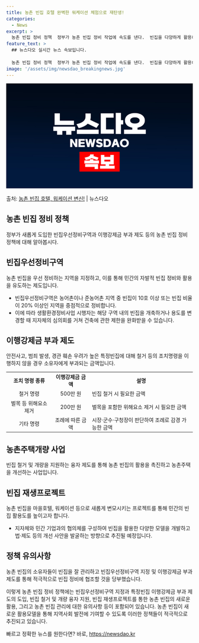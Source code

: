 ```yaml
---
title: 농촌 빈집 호텔 완벽한 워케이션 체험으로 재탄생!
categories:
  - News
excerpt: >
  농촌 빈집 정비 정책  정부가 농촌 빈집 정비 작업에 속도를 낸다.  빈집을 다양하게 활용하도록 빈집은행과 …
feature_text: >
  ## 뉴스다오 실시간 뉴스 속보입니다.

  농촌 빈집 정비 정책  정부가 농촌 빈집 정비 작업에 속도를 낸다.  빈집을 다양하게 활용하도록 빈집은행과 …
image: '/assets/img/newsdao_breakingnews.jpg'
---
```


![뉴스다오 속보](/assets/img/newsdao_breakingnews.jpg)

<p>출처: <a href="https://newsdao.kr/4555" rel="dofollow">농촌 빈집 호텔, 워케이션 변신!</a> | 뉴스다오</p>

<h2 data-ke-size="size26">농촌 빈집 정비 정책</h2>
<p data-ke-size="size16">정부가 새롭게 도입한 빈집우선정비구역과 이행강제금 부과 제도 등의 농촌 빈집 정비 정책에 대해 알아봅시다.</p>

<h2 data-ke-size="size24">빈집우선정비구역</h2>
<p data-ke-size="size16">농촌 빈집을 우선 정비하는 지역을 지정하고, 이를 통해 민간의 자발적 빈집 정비와 활용을 유도하는 제도입니다.</p>
<ul>
  <li>빈집우선정비구역은 농어촌이나 준농어촌 지역 중 빈집이 10호 이상 또는 빈집 비율이 20% 이상인 지역을 중점적으로 정비합니다.</li>
  <li>이에 따라 생활환경정비사업 시행자는 해당 구역 내의 빈집을 개축하거나 용도를 변경할 때 지자체의 심의회를 거쳐 건축에 관한 제한을 완화받을 수 있습니다.</li>
</ul>

<h2 data-ke-size="size24">이행강제금 부과 제도</h2>
<p data-ke-size="size16">안전사고, 범죄 발생, 경관 훼손 우려가 높은 특정빈집에 대해 철거 등의 조치명령을 이행하지 않을 경우 소유자에게 부과되는 금액입니다.</p>
<table>
  <tr>
    <td style="text-align: center; height: 17px;"><b>조치 명령 종류</b></td>
    <td style="text-align: center; height: 17px;"><b>이행강제금 금액</b></td>
    <td style="text-align: center; height: 17px;"><b>설명</b></td>
  </tr>
  <tr>
    <td style="text-align: center; height: 17px;">철거 명령</td>
    <td style="text-align: center; height: 17px;">500만 원</td>
    <td>빈집 철거 시 필요한 금액</td>
  </tr>
  <tr>
    <td style="text-align: center; height: 17px;">벌목 등 위해요소 제거</td>
    <td style="text-align: center; height: 17px;">200만 원</td>
    <td>벌목을 포함한 위해요소 제거 시 필요한 금액</td>
  </tr>
  <tr>
    <td style="text-align: center; height: 17px;">기타 명령</td>
    <td style="text-align: center; height: 17px;">조례에 따른 금액</td>
    <td>시장·군수·구청장이 판단하여 조례로 감경 가능한 금액</td>
  </tr>
</table>

<h2 data-ke-size="size24">농촌주택개량 사업</h2>
<p data-ke-size="size16">빈집 철거 및 개량을 지원하는 융자 제도를 통해 농촌 빈집의 활용을 촉진하고 농촌주택을 개선하는 사업입니다.</p>

<h2 data-ke-size="size24">빈집 재생프로젝트</h2>
<p data-ke-size="size16">농촌 빈집을 마을호텔, 워케이션 등으로 새롭게 변모시키는 프로젝트를 통해 민간의 빈집 활용도를 높이고자 합니다.</p>
<ul>
  <li>지자체와 민간 기업과의 협의체를 구성하여 빈집을 활용한 다양한 모델을 개발하고 법·제도 등의 개선 사안을 발굴하는 방향으로 추진될 예정입니다.</li>
</ul>

<h2 data-ke-size="size24">정책 유의사항</h2>
<p data-ke-size="size16">농촌 빈집의 소유자들이 빈집을 잘 관리하고 빈집우선정비구역 지정 및 이행강제금 부과 제도를 통해 적극적으로 빈집 정비에 협조할 것을 당부했습니다.</p>

이렇게 농촌 빈집 정비 정책에는 빈집우선정비구역 지정과 특정빈집 이행강제금 부과 제도의 도입, 빈집 철거 및 개량 융자 지원, 빈집 재생프로젝트를 통한 농촌 빈집의 새로운 활용, 그리고 농촌 빈집 관리에 대한 유의사항 등이 포함되어 있습니다. 농촌 빈집이 새로운 활용모델을 통해 지역사회 발전에 기여할 수 있도록 이러한 정책들이 적극적으로 추진되고 있습니다. 

빠르고 정확한 뉴스를 원한다면? 바로, <a href="https://newsdao.kr" rel="dofollow">https://newsdao.kr</a>


    
